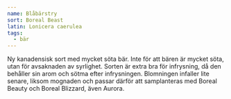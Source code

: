 ```yaml
---
name: Blåbärstry
sort: Boreal Beast
latin: Lonicera caerulea
tags:
  - bär
---
```


Ny kanadensisk sort med mycket söta bär. Inte för att bären är mycket söta, utan för avsaknaden av syrlighet. Sorten är extra bra för infrysning, då den behåller sin arom och sötma efter infrysningen. Blomningen infaller lite senare, liksom mognaden och passar därför att samplanteras med Boreal Beauty och Boreal Blizzard, även Aurora.
